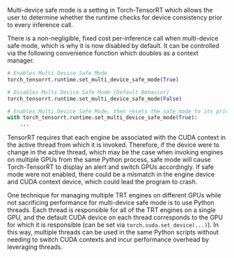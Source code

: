 Multi-device safe mode is a setting in Torch-TensorRT which allows the user to determine whether
the runtime checks for device consistency prior to every inference call.

There is a non-negligible, fixed cost per-inference call when multi-device safe mode, which is why
it is now disabled by default. It can be controlled via the following convenience function which
doubles as a context manager.
```python
# Enables Multi Device Safe Mode
torch_tensorrt.runtime.set_multi_device_safe_mode(True)

# Disables Multi Device Safe Mode [Default Behavior]
torch_tensorrt.runtime.set_multi_device_safe_mode(False)

# Enables Multi Device Safe Mode, then resets the safe mode to its prior setting
with torch_tensorrt.runtime.set_multi_device_safe_mode(True):
    ...
```
TensorRT requires that each engine be associated with the CUDA context in the active thread from which it is invoked.
Therefore, if the device were to change in the active thread, which may be the case when invoking
engines on multiple GPUs from the same Python process, safe mode will cause Torch-TensorRT to display
an alert and switch GPUs accordingly. If safe mode were not enabled, there could be a mismatch in the engine
device and CUDA context device, which could lead the program to crash.

One technique for managing multiple TRT engines on different GPUs while not sacrificing performance for
multi-device safe mode is to use Python threads. Each thread is responsible for all of the TRT engines
on a single GPU, and the default CUDA device on each thread corresponds to the GPU for which it is
responsible (can be set via `torch.cuda.set_device(...)`). In this way, multiple threads can be used in the same
Python scripts without needing to switch CUDA contexts and incur performance overhead by leveraging threads.
